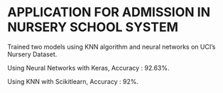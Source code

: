 # APPLICATION FOR ADMISSION IN NURSERY SCHOOL SYSTEM

Trained two models using KNN algorithm and neural networks on UCI’s Nursery Dataset.


Using Neural Networks with Keras, Accuracy : 92.63%.


Using KNN with Scikitlearn, Accuracy : 92%.
